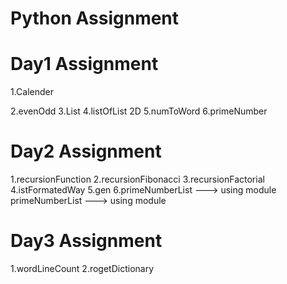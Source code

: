 # Python Assignment
# Day1 Assignment
  1.Calender
  
  2.evenOdd
  3.List
  4.listOfList 2D
  5.numToWord
  6.primeNumber
# Day2 Assignment
  1.recursionFunction
  2.recursionFibonacci
  3.recursionFactorial
  4.istFormatedWay
  5.gen
  6.primeNumberList ---> using module
  primeNumberList ---> using module
# Day3 Assignment
  1.wordLineCount
  2.rogetDictionary

